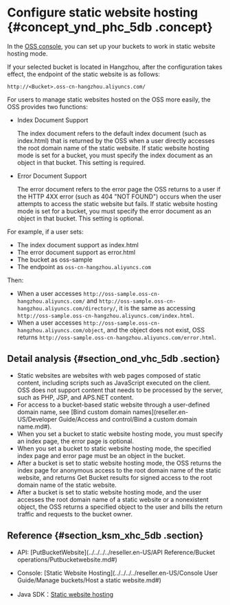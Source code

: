 # Configure static website hosting {#concept_ynd_phc_5db .concept}

In the [OSS console](https://partners-intl.console.aliyun.com/#/oss), you can set up your buckets to work in static website hosting mode.

If your selected bucket is located in Hangzhou, after the configuration takes effect, the endpoint of the static website is as follows:

```
http://<Bucket>.oss-cn-hangzhou.aliyuncs.com/
```

For users to manage static websites hosted on the OSS more easily, the OSS provides two functions:

-   Index Document Support

    The index document refers to the default index document \(such as index.html\) that is returned by the OSS when a user directly accesses the root domain name of the static website. If static website hosting mode is set for a bucket, you must specify the index document as an object in that bucket. This setting is required.

-   Error Document Support

    The error document refers to the error page the OSS returns to a user if the HTTP 4XX error \(such as 404 "NOT FOUND"\) occurs when the user attempts to access the static website but fails. If static website hosting mode is set for a bucket, you must specify the error document as an object in that bucket. This setting is optional.


For example, if a user sets:

-   The index document support as index.html
-   The error document support as error.html
-   The bucket as oss-sample
-   The endpoint as `oss-cn-hangzhou.aliyuncs.com`

Then:

-   When a user accesses `http://oss-sample.oss-cn-hangzhou.aliyuncs.com/` and `http://oss-sample.oss-cn-hangzhou.aliyuncs.com/directory/`, it is the same as accessing `http://oss-sample.oss-cn-hangzhou.aliyuncs.com/index.html`.
-   When a user accesses `http://oss-sample.oss-cn-hangzhou.aliyuncs.com/object`, and the object does not exist, OSS returns `http://oss-sample.oss-cn-hangzhou.aliyuncs.com/error.html`.

## Detail analysis {#section_ond_vhc_5db .section}

-   Static websites are websites with web pages composed of static content, including scripts such as JavaScript executed on the client. OSS does not support content that needs to be processed by the server, such as PHP, JSP, and APS.NET content.
-   For access to a bucket-based static website through a user-defined domain name, see [Bind custom domain names](reseller.en-US/Developer Guide/Access and control/Bind a custom domain name.md#).
-   When you set a bucket to static website hosting mode, you must specify an index page, the error page is optional.
-   When you set a bucket to static website hosting mode, the specified index page and error page must be an object in the bucket.
-   After a bucket is set to static website hosting mode, the OSS returns the index page for anonymous access to the root domain name of the static website, and returns Get Bucket results for signed access to the root domain name of the static website.
-   After a bucket is set to static website hosting mode, and the user accesses the root domain name of a static website or a nonexistent object, the OSS returns a specified object to the user and bills the return traffic and requests to the bucket owner.

## Reference {#section_ksm_xhc_5db .section}

-   API: [PutBucketWebsite](../../../../reseller.en-US/API Reference/Bucket operations/Putbucketwebsite.md#)

-   Console: [Static Website Hosting](../../../../reseller.en-US/Console User Guide/Manage buckets/Host a static website.md#)

-   Java SDK：[Static website hosting](https://partners-intl.aliyun.com/help/doc-detail/32020.htm)

